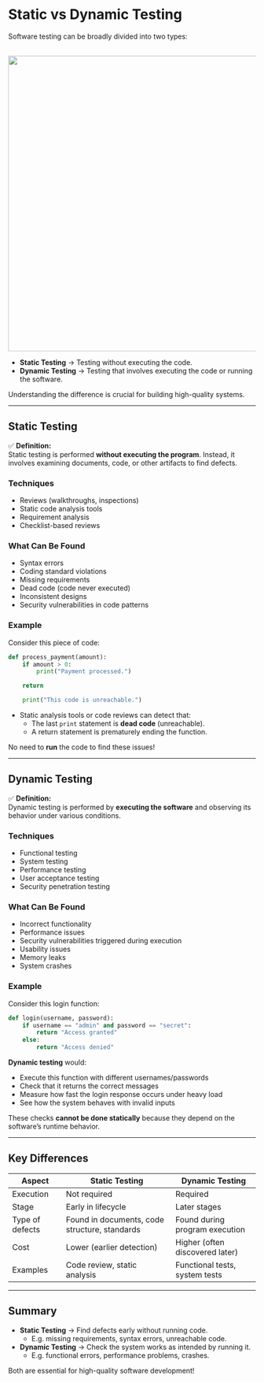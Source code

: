 # Static vs Dynamic Testing

Software testing can be broadly divided into two types:

<br>
<img src=".img\staticvsDynamic.png" width="600">
<br>

- **Static Testing** → Testing without executing the code.
- **Dynamic Testing** → Testing that involves executing the code or running the software.

Understanding the difference is crucial for building high-quality systems.

---

## Static Testing

✅ **Definition:**  
Static testing is performed **without executing the program**. Instead, it involves examining documents, code, or other artifacts to find defects.

### Techniques

- Reviews (walkthroughs, inspections)
- Static code analysis tools
- Requirement analysis
- Checklist-based reviews

### What Can Be Found

- Syntax errors
- Coding standard violations
- Missing requirements
- Dead code (code never executed)
- Inconsistent designs
- Security vulnerabilities in code patterns

### Example

Consider this piece of code:

```python
def process_payment(amount):
    if amount > 0:
        print("Payment processed.")

    return

    print("This code is unreachable.")
```

- Static analysis tools or code reviews can detect that:
  - The last `print` statement is **dead code** (unreachable).
  - A return statement is prematurely ending the function.

No need to **run** the code to find these issues!

---

## Dynamic Testing

✅ **Definition:**  
Dynamic testing is performed by **executing the software** and observing its behavior under various conditions.

### Techniques

- Functional testing
- System testing
- Performance testing
- User acceptance testing
- Security penetration testing

### What Can Be Found

- Incorrect functionality
- Performance issues
- Security vulnerabilities triggered during execution
- Usability issues
- Memory leaks
- System crashes

### Example

Consider this login function:

```python
def login(username, password):
    if username == "admin" and password == "secret":
        return "Access granted"
    else:
        return "Access denied"
```

**Dynamic testing** would:

- Execute this function with different usernames/passwords
- Check that it returns the correct messages
- Measure how fast the login response occurs under heavy load
- See how the system behaves with invalid inputs

These checks **cannot be done statically** because they depend on the software’s runtime behavior.

---

## Key Differences

| Aspect          | Static Testing                                | Dynamic Testing                 |
| --------------- | --------------------------------------------- | ------------------------------- |
| Execution       | Not required                                  | Required                        |
| Stage           | Early in lifecycle                            | Later stages                    |
| Type of defects | Found in documents, code structure, standards | Found during program execution  |
| Cost            | Lower (earlier detection)                     | Higher (often discovered later) |
| Examples        | Code review, static analysis                  | Functional tests, system tests  |

---

## Summary

- **Static Testing** → Find defects early without running code.
  - E.g. missing requirements, syntax errors, unreachable code.
- **Dynamic Testing** → Check the system works as intended by running it.
  - E.g. functional errors, performance problems, crashes.

Both are essential for high-quality software development!
